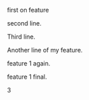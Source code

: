 first on feature

second line.

Third line.

Another line of my feature.

feature 1 again.

feature 1 final.

3
